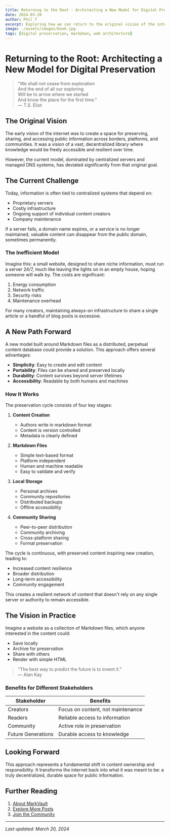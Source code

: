 ```yaml
---
title: Returning to the Root - Architecting a New Model for Digital Preservation
date: 2024-03-20
author: Phil T
excerpt: Exploring how we can return to the original vision of the internet as a decentralized library of knowledge through markdown-based content preservation.
image: ./assets/images/book.jpg
tags: [digital preservation, markdown, web architecture]
---
```


# Returning to the Root: Architecting a New Model for Digital Preservation

> "We shall not cease from exploration  
> And the end of all our exploring  
> Will be to arrive where we started  
> And know the place for the first time."  
> — T.S. Eliot

## The Original Vision

The early vision of the internet was to create a space for preserving, sharing, and accessing public information across borders, platforms, and communities. It was a vision of a vast, decentralized library where knowledge would be freely accessible and resilient over time.

However, the current model, dominated by centralized servers and managed DNS systems, has deviated significantly from that original goal.

## The Current Challenge

Today, information is often tied to centralized systems that depend on:
- Proprietary servers
- Costly infrastructure
- Ongoing support of individual content creators
- Company maintenance

If a server fails, a domain name expires, or a service is no longer maintained, valuable content can disappear from the public domain, sometimes permanently.

### The Inefficient Model

Imagine this: a small website, designed to share niche information, must run a server 24/7, much like leaving the lights on in an empty house, hoping someone will walk by. The costs are significant:

1. Energy consumption
2. Network traffic
3. Security risks
4. Maintenance overhead

For many creators, maintaining always-on infrastructure to share a single article or a handful of blog posts is excessive.

## A New Path Forward

A new model built around Markdown files as a distributed, perpetual content database could provide a solution. This approach offers several advantages:

- **Simplicity**: Easy to create and edit content
- **Portability**: Files can be shared and preserved locally
- **Durability**: Content survives beyond server lifetimes
- **Accessibility**: Readable by both humans and machines

### How It Works

The preservation cycle consists of four key stages:

1. **Content Creation**
   - Authors write in markdown format
   - Content is version controlled
   - Metadata is clearly defined

2. **Markdown Files**
   - Simple text-based format
   - Platform independent
   - Human and machine readable
   - Easy to validate and verify

3. **Local Storage**
   - Personal archives
   - Community repositories
   - Distributed backups
   - Offline accessibility

4. **Community Sharing**
   - Peer-to-peer distribution
   - Community archiving
   - Cross-platform sharing
   - Format preservation

The cycle is continuous, with preserved content inspiring new creation, leading to:
- Increased content resilience
- Broader distribution
- Long-term accessibility
- Community engagement

This creates a resilient network of content that doesn't rely on any single server or authority to remain accessible.

## The Vision in Practice

Imagine a website as a collection of Markdown files, which anyone interested in the content could:
- Save locally
- Archive for preservation
- Share with others
- Render with simple HTML

> "The best way to predict the future is to invent it."  
> — Alan Kay

### Benefits for Different Stakeholders

| Stakeholder | Benefits |
|-------------|----------|
| Creators | Focus on content, not maintenance |
| Readers | Reliable access to information |
| Community | Active role in preservation |
| Future Generations | Durable access to knowledge |

## Looking Forward

This approach represents a fundamental shift in content ownership and responsibility. It transforms the internet back into what it was meant to be: a truly decentralized, durable space for public information.

## Further Reading

1. [About MarkVault](#/about)
2. [Explore More Posts](#/posts)
3. [Join the Community](#/contact)

---

*Last updated: March 20, 2024*